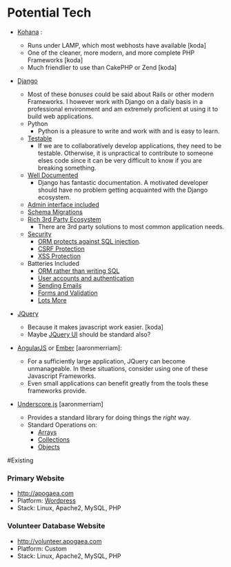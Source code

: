 

# Potential Tech

- [Kohana](http://kohanaframework.org/) : 
  - Runs under LAMP, which most webhosts have available [koda]
  - One of the cleaner, more modern, and more complete PHP Frameworks [koda]
  - Much friendlier to use than CakePHP or Zend [koda]
  
- [Django](https://www.djangoproject.com/)
  - Most of these *bonuses* could be said about Rails or other modern
    Frameworks.  I however work with Django on a daily basis in a professional
    environment and am extremely proficient at using it to build web
    applications.
  - Python
    - Python is a pleasure to write and work with and is easy to learn.
  - [Testable](https://docs.djangoproject.com/en/dev/#the-development-process)
    - If we are to collaboratively develop applications, they need to be
      testable.  Otherwise, it is unpractical to contribute to someone elses
      code since it can be very difficult to know if you are breaking
      something.
  - [Well Documented](https://docs.djangoproject.com/en/dev/)
    - Django has fantastic documentation.  A motivated developer should have no
      problem getting acquainted with the Django ecosystem.
  - [Admin interface included](https://docs.djangoproject.com/en/dev/#the-admin)
  - [Schema Migrations](http://south.aeracode.org/)
  - [Rich 3rd Party Ecosystem](https://www.djangopackages.com/)
    - There are 3rd party solutions to most common application needs.
  - [Security](https://docs.djangoproject.com/en/dev/topics/security/#security-in-django)
    - [ORM protects against SQL injection](https://docs.djangoproject.com/en/dev/topics/security/#sql-injection-protection).
    - [CSRF Protection](https://docs.djangoproject.com/en/dev/topics/security/#cross-site-request-forgery-csrf-protection)
    - [XSS Protection](https://docs.djangoproject.com/en/dev/topics/security/#cross-site-request-forgery-csrf-protection)
  - Batteries Included
    - [ORM rather than writing SQL](https://docs.djangoproject.com/en/dev/ref/models/querysets/)
    - [User accounts and authentication](https://docs.djangoproject.com/en/1.5/topics/auth/)
    - [Sending Emails](https://docs.djangoproject.com/en/1.5/topics/email/)
    - [Forms and Validation](https://docs.djangoproject.com/en/dev/#forms)
    - [Lots More](https://docs.djangoproject.com/en/dev/#common-web-application-tools)

  
- [JQuery](http://jquery.com/)
  - Because it makes javascript work easier. [koda]
  - Maybe [JQuery UI](http://jqueryui.com/) should be standard also?
- [AngularJS](http://www.angularjs.org/) or [Ember](http://emberjs.com/) [aaronmerriam]:
  - For a sufficiently large application, JQuery can become unmanageable.  In
    these situations, consider using one of these Javascript Frameworks.
  - Even small applications can benefit greatly from the tools these frameworks
    provide.
- [Underscore.js](http://underscorejs.org/) [aaronmerriam]
  - Provides a standard library for doing things the *right* way.
  - Standard Operations on:
    - [Arrays](http://underscorejs.org/#arrays)
    - [Collections](http://underscorejs.org/#collections)
    - [Objects](http://underscorejs.org/#objects)


#Existing

### Primary Website 
- http://apogaea.com
- Platform: [Wordpress](http://wordpress.org/)
- Stack: Linux, Apache2, MySQL, PHP

### Volunteer Database Website 
- http://volunteer.apogaea.com
- Platform: Custom
- Stack: Linux, Apache2, MySQL, PHP

